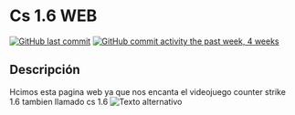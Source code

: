 # Cs 1.6 WEB
[![GitHub last commit](https://img.shields.io/badge/Sigue_tus-Sueños_-blue)]()
[![GitHub commit activity the past week, 4 weeks](https://img.shields.io/badge/Gracias%20por%20ver-8A2BE2)]() 

## Descripción
Hcimos esta pagina web ya que nos encanta el videojuego counter strike 1.6 tambien llamado cs 1.6
![Texto alternativo](ruta/a/la/imagen.png)
